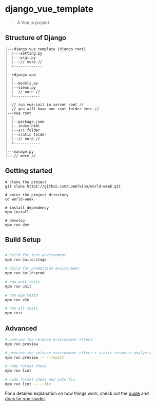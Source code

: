 # django_vue_template

> A Vue.js project

## Structure of Django
```
|--+django_vue_template (django root)
|  |---setting.py
|  |---wsgi.py
|  |---// more //
|  +-------------
|
|--+django app
|  |
|  |--models.py
|  |--views.py
|  |--// more //
|  +------------
|
|  // run vue-init in server root //
|  // you will have vue root folder here //
|--+vue root
|  |
|  |--package.json
|  |--index.html
|  |--src folder
|  |--static folder
|  |--// more //
|  +------------
|
|---manage.py
|---// more //

```


## Getting started
```
# clone the project
git clone https://github.com/LonelVino/world-week.git

# enter the project directory
cd world-week

# install dependency
npm install

# develop
npm run dev
```

## Build Setup

``` bash

# build for test environment
npm run build:stage

# build for production environment
npm run build:prod

# run unit tests
npm run unit

# run e2e tests
npm run e2e

# run all tests
npm test
```

## Advanced
```bash
# preview the release environment effect
npm run preview

# preview the release environment effect + static resource analysis
npm run preview -- --report

# code format check
npm run lint

# code format check and auto fix
npm run lint -- --fix
```

For a detailed explanation on how things work, check out the [guide](http://vuejs-templates.github.io/webpack/) and [docs for vue-loader](http://vuejs.github.io/vue-loader).
